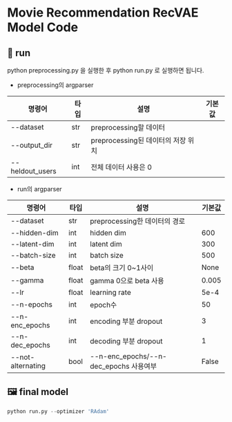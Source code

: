 # Movie Recommendation RecVAE Model Code

## 🏃 run
python preprocessing.py 을 실행한 후 python run.py 로 실행하면 됩니다.

- preprocessing의 argparser

|명령어|타입|설명|기본값|
|------|---|---|---|
|--dataset|str|preprocessing할 데이터||
|--output_dir|str|preprocessing된 데이터의 저장 위치||
|--heldout_users|int|전체 데이터 사용은 0||

- run의 argparser

|명령어|타입|설명|기본값|
|------|---|---|---|
|--dataset|str|preprocessing한 데이터의 경로||
|--hidden-dim|int|hidden dim|600|
|--latent-dim|int|latent dim|300|
|--batch-size|int|batch size|500|
|--beta|float|beta의 크기 0~1사이|None|
|--gamma|float|gamma 0으로 beta 사용|0.005|
|--lr|float|learning rate|5e-4|
|--n-epochs|int|epoch수|50|
|--n-enc_epochs|int|encoding 부분 dropout|3|
|--n-dec_epochs|int|decoding 부분 dropout|1|
|--not-alternating|bool|--n-enc_epochs/--n-dec_epochs 사용여부|False|

## 🖼️ final model
```python
python run.py --optimizer 'RAdam'
```